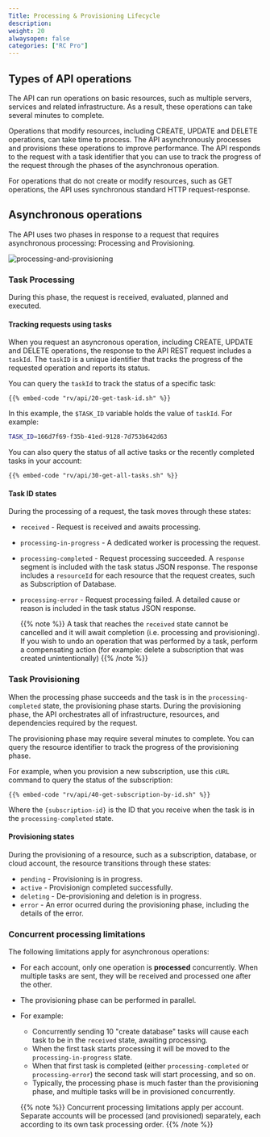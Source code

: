 ```yaml
---
Title: Processing & Provisioning Lifecycle
description: 
weight: 20
alwaysopen: false
categories: ["RC Pro"]
---
```


## Types of API operations

The API can run operations on basic resources, such as multiple servers, services and related infrastructure.
As a result, these operations can take several minutes to complete.

Operations that modify resources, including CREATE, UPDATE and DELETE operations, can take time to process.
The API asynchronously processes and provisions these operations to improve performance.
The API responds to the request with a task identifier that you can use to track the progress of the request through the phases of the asynchronous operation.

For operations that do not create or modify resources, such as GET operations, the API uses synchronous standard HTTP request-response.

## Asynchronous operations

The API uses two phases in response to a request that requires asynchronous processing: Processing and Provisioning.

![processing-and-provisioning](/images/rv/api/processing-and-provisioning.png)

### Task Processing

During this phase, the request is received, evaluated, planned and executed.

#### Tracking requests using tasks

When you request an asyncronous operation, including CREATE, UPDATE and DELETE operations, the response to the API REST request includes a `taskId`.
The `taskID` is a unique identifier that tracks the progress of the requested operation and reports its status.

You can query the `taskId` to track the status of a specific task:

```shell
{{% embed-code "rv/api/20-get-task-id.sh" %}}
```

In this example, the `$TASK_ID` variable holds the value of `taskId`. For example:

```bash
TASK_ID=166d7f69-f35b-41ed-9128-7d753b642d63
```

You can also query the status of all active tasks or the recently completed tasks in your account:

```shell
{{% embed-code "rv/api/30-get-all-tasks.sh" %}}
```

#### Task ID states

During the processing of a request, the task moves through these states:

- `received` - Request is received and awaits processing.
- `processing-in-progress` - A dedicated worker is processing the request.
- `processing-completed` - Request processing succeeded.
    A `response` segment is included with the task status JSON response.
    The response includes a `resourceId` for each resource that the request creates, such as Subscription of Database.
- `processing-error` - Request processing failed.
    A detailed cause or reason is included in the task status JSON response.


    {{% note %}}
A task that reaches the `received` state cannot be cancelled and it will await completion (i.e. processing and provisioning). If you wish to undo an operation that was performed by a task, perform a compensating action (for example: delete a subscription that was created unintentionally)
    {{% /note %}}


### Task Provisioning

When the processing phase succeeds and the task is in the `processing-completed` state, the provisioning phase starts.
During the provisioning phase, the API orchestrates all of infrastructure, resources, and dependencies required by the request.

The provisioning phase may require several minutes to complete. You can query the resource identifier to track the progress of the provisioning phase.

For example, when you provision a new subscription, use this `cURL` command to query the status of the subscription:

```shell
{{% embed-code "rv/api/40-get-subscription-by-id.sh" %}}
```

Where the `{subscription-id}` is the ID that you receive when the task is in the `processing-completed` state.

#### Provisioning states

During the provisioning of a resource, such as a subscription, database, or cloud account, the resource transitions through these states:

- `pending` - Provisioning is in progress.
- `active` - Provisionign completed successfully.
- `deleting` - De-provisioning and deletion is in progress.
- `error` - An error ocurred during the provisioning phase, including the details of the error.

### Concurrent processing limitations

The following limitations apply for asynchronous operations:

* For each account, only one operation is **processed** concurrently. When multiple tasks are sent, they will be received and processed one after the other. 
* The provisioning phase can be performed in parallel. 
* For example: 
    * Concurrently sending 10 "create database" tasks will cause each task to be in the `received` state, awaiting processing.
    * When the first task starts processing it will be moved to the `processing-in-progress` state. 
    * When that first task is completed (either `processing-completed` or `processing-error`) the second task will start processing, and so on.  
    * Typically, the processing phase is much faster than the provisioning phase, and multiple tasks will be in provisioned concurrently.

    {{% note %}}
Concurrent processing limitations apply per account. Separate accounts will be processed (and provisioned) separately, each according to its own task processing order.
    {{% /note %}}
   

